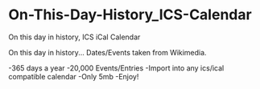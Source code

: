 # On-This-Day-History_ICS-Calendar
On this day in history, ICS iCal Calendar 

On this day in history... Dates/Events taken from Wikimedia.


-365 days a year
-20,000 Events/Entries
-Import into any ics/ical compatible calendar
-Only 5mb
-Enjoy!
